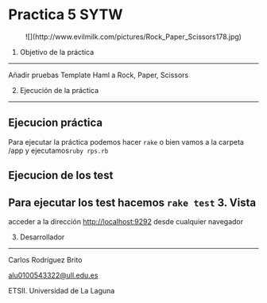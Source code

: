 **Practica 5 SYTW**
============================
<center>
![](http://www.evilmilk.com/pictures/Rock_Paper_Scissors178.jpg)
</center>

1. Objetivo de la práctica
--------------------------

Añadir pruebas Template Haml a Rock, Paper, Scissors

2. Ejecución de la práctica
---------------------------
## Ejecucion práctica
Para ejecutar la práctica podemos hacer `rake` o bien vamos a la carpeta /app y ejecutamos`ruby rps.rb`
## Ejecucion de los test 
Para ejecutar los test hacemos `rake test`
3. Vista 
---------
acceder a la dirección [http://localhost:9292](http://localhost:9292) desde cualquier navegador



3. Desarrollador
----------------
Carlos Rodríguez Brito

alu0100543322@ull.edu.es

ETSII. Universidad de La Laguna


